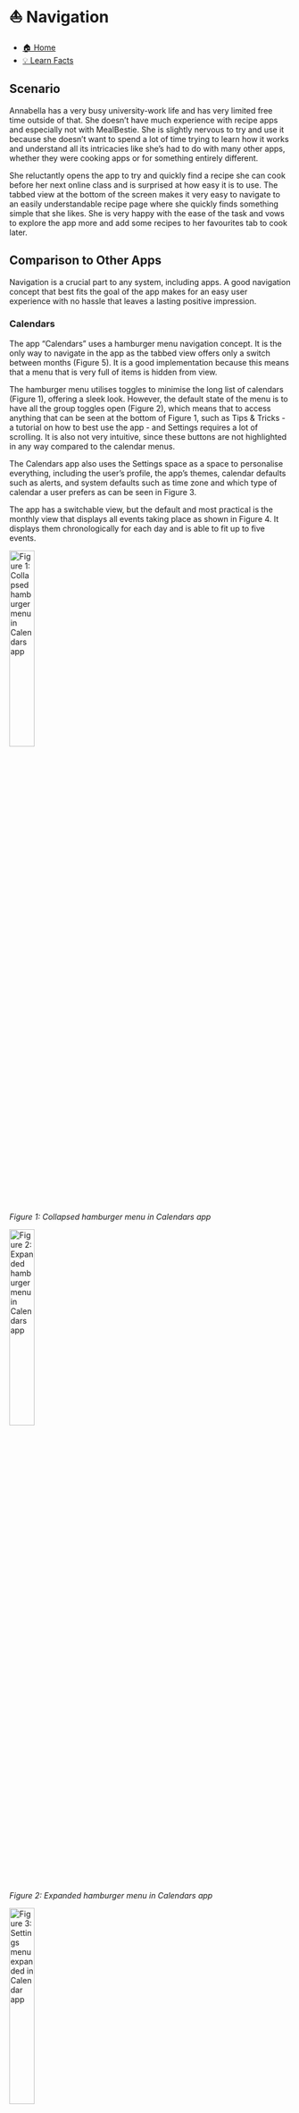 # ⛵️ Navigation

- [🏠 Home](index.md)
- [💡 Learn Facts](LearnFacts/Learn%20Facts%20SW04.md)

## Scenario

Annabella has a very busy university-work life and has very limited free time outside of that. She doesn’t have much experience with recipe apps and especially not with MealBestie. She is slightly nervous to try and use it because she doesn’t want to spend a lot of time trying to learn how it works and understand all its intricacies like she’s had to do with many other apps, whether they were cooking apps or for something entirely different.

She reluctantly opens the app to try and quickly find a recipe she can cook before her next online class and is surprised at how easy it is to use. The tabbed view at the bottom of the screen makes it very easy to navigate to an easily understandable recipe page where she quickly finds something simple that she likes. She is very happy with the ease of the task and vows to explore the app more and add some recipes to her favourites tab to cook later.

## Comparison to Other Apps

Navigation is a crucial part to any system, including apps. A good navigation concept that best fits the goal of the app makes for an easy user experience with no hassle that leaves a lasting positive impression.

### Calendars
    
The app “Calendars” uses a hamburger menu navigation concept. It is the only way to navigate in the app as the tabbed view offers only a switch between months (Figure 5). It is a good implementation because this means that a menu that is very full of items is hidden from view.
    
The hamburger menu utilises toggles to minimise the long list of calendars (Figure 1), offering a sleek look. However, the default state of the menu is to have all the group toggles open (Figure 2), which means that to access anything that can be seen at the bottom of Figure 1, such as Tips & Tricks - a tutorial on how to best use the app - and Settings requires a lot of scrolling. It is also not very intuitive, since these buttons are not highlighted in any way compared to the calendar menus.
    
The Calendars app also uses the Settings space as a space to personalise everything, including the user’s profile, the app’s themes, calendar defaults such as alerts, and system defaults such as time zone and which type of calendar a user prefers as can be seen in Figure 3.
    
The app has a switchable view, but the default and most practical is the monthly view that displays all events taking place as shown in Figure 4. It displays them chronologically for each day and is able to fit up to five events.
    
<img src="Images/sw04/sw04_9.jpg" alt="Figure 1: Collapsed hamburger menu in Calendars app" style="width:30%; height:auto;">

*Figure 1: Collapsed hamburger menu in Calendars app*
        
<img src="Images/sw04/sw04_16.jpg" alt="Figure 2: Expanded hamburger menu in Calendars app" style="width:30%; height:auto;">

*Figure 2: Expanded hamburger menu in Calendars app*
        
<img src="Images/sw04/sw04_15.jpg" alt="Figure 3: Settings menu expanded in Calendar app" style="width:30%; height:auto;">

*Figure 3: Settings menu expanded in Calendar app*
        
<img src="Images/sw04/sw04_7.jpg" alt="Figure 4: Monthly view of Calendar app" style="width:30%; height:auto;">

*Figure 4: Monthly view of Calendar app*
        
<img src="Images/sw04/sw04_10.jpg" alt="Figure 5: Tabbed view of Calendar app, which offers only a scrolling system between months." style="width:30%; height:auto;">

*Figure 5: Tabbed view of Calendar app, which offers only a scrolling system between months.*
    
### SBB Mobile
    
The SBB Mobile app uses a tabbed view at the bottom of the app. It offers access to all customisations in the app, with the expansions showing up when a tab at the bottom is clicked. This system works well for the SBB app as it allows it to have a clear, minimalistic structure throughout the app.
    
The Plan tab is the first and default tab. It is very simple and quick to use to look up public transport connections using just a swipe across the screen (Figure 6). It gives the user a very fast process when they are in a rush to buy a ticket. The second Trip tab (Figure 7) displays the saved trips in chronological order so the user can easily keep up with connections and delays of their upcoming trips.
    
However, the issue with having such a minimalistic upfront look is that any of the more full tabs are very hard to navigate from the first go and need to be learned. Figure 8 shows the tab Shops & Services, which, especially if you don’t know the Swiss transport system, gives a long list all at once about types of tickets that can be purchased with no further explanation of what they’re for unless the user clicks on them and then on the information button, which is a very long path.
    
Similarly, the Profile tab looks very busy at a first glance and requires a thorough reading-through in order to understand where to press next to reach the correct setting change, unlike the Calendars app that has all the settings together in one place (Figure 9).
    
<img src="Images/sw04/sw04_14.jpg" alt="Figure 6: Plan tab of the SBB Mobile app" style="width:30%; height:auto;">

*Figure 6: Plan tab of the SBB Mobile app*
        
<img src="Images/sw04/sw04_13.jpg" alt="Figure 7: Trips tab of the SBB Mobile app" style="width:30%; height:auto;">

*Figure 7: Trips tab of the SBB Mobile app*
        
<img src="Images/sw04/sw04_8.jpg" alt="Figure 8: Shops & Services tab of the SBB Mobile app" style="width:30%; height:auto;">

*Figure 8: Shops & Services tab of the SBB Mobile app*
        
<img src="Images/sw04/sw04_12.jpg" alt="Figure 9: Profile tab of the SBB Mobile app" style="width:30%; height:auto;">

*Figure 9: Profile tab of the SBB Mobile app*
    
## Tables with the scenario and proposal

| Scenario | Finding / Description | Garret-L / Severity | Proposal |
| --- | --- | --- | --- |
| Navigating the app spaces (Figure 2) | Annabella wants to find a quick recipe to cook but the hamburger menu is so extensive she doesn’t know where to start looking first. | Navigation /Crucial problem | Make a concise, minimalistic menu in the form of a tabbed view at the bottom of the app (Figure 6). |
| Finding profile customisation (Figure 1) | The extensive hamburger menu is a lot to scroll through. Annabella gets overwhelmed but eventually finds the “Settings”. She wonders where the “Profile” button is. | Navigation / Minor problem | Name the profile customisation “Profile” and make a clearly seen profile icon in the top right corner of the app (Figure 9). |
| Event view (Figure 4) | Annabella opens the “Events” tab. She is very curious and excited to look at it. She sees that it’s almost empty, with events barely happening once a month and is disappointed. | Navigation / Minor Problem | Make a list of the events happening in the future so there will not be a lot of blank space to take up the screen (Figure 7). |
| Event scrolling (Figure 4) | Annabella wants to look at future markets that will happen in the spring; she’s curious to know if there will be more events when it becomes warmer but she has to scroll through a lot of months to get to the late spring season. | Navigation / Serious Problem | Make a shortcut in the “Events” tab that will allow the user to skip months or years ahead. |

## Implementation into MealBestie

MealBestie does not have a big menu that needs to be collapsed in order to be navigated quickly, therefore the best implementation would be a tabbed view at the bottom of the screen that allows the user to quickly navigate to the place that they want to be in the app.

<img src="Images/sw04/sw04_20.png" alt="Figure 10: Tabbed view menu at the bottom of the MealBestie app for quick multitasking" style="width:50%; height:auto;">

*Figure 10: Tabbed view menu at the bottom of the MealBestie app for quick multitasking*

Because not every day will have a farmer’s market event, it does not make sense to have a monthly view like in the Calendars app (Figure 4), but rather a view like in Figure 6, of the events, the dates they’re taking place on and the location. A dropdown arrow should be added beside the “Events” title to open a dropdown calendar to allow quick switching between far away months without a lot of scrolling.

Clicking on an event will open it out on the next screen which will provide more information such as the full address, the time, any updates regarding it, and a general overview of what will be sold. It will also have the option to favourite it, which will put it at the top of the list of events until the date of the event passes, when it will automatically be deleted.

<img src="Images/sw04/sw04_6.png" alt="Figure 11: Events Calendar on MealBestie" style="width:50%; height:auto;">

*Figure 11: Events Calendar on MealBestie*